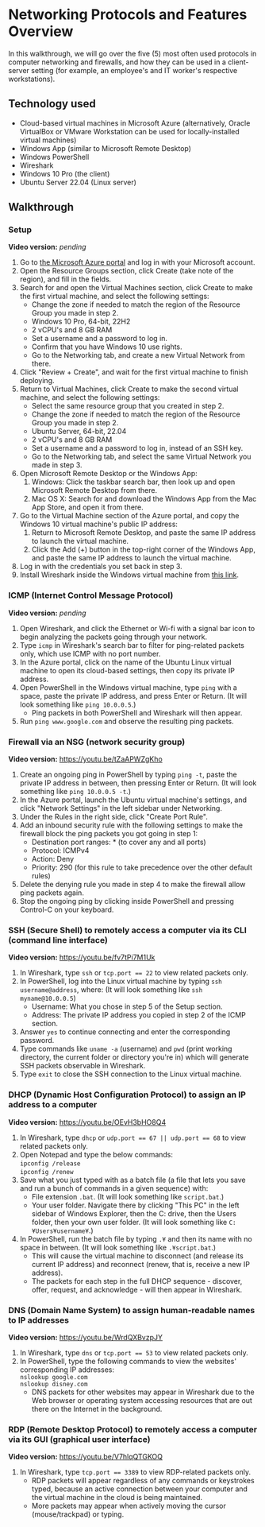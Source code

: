 # Networking Protocols and Features Overview

In this walkthrough, we will go over the five (5) most often used protocols in computer networking and firewalls, and how they can be used in a client-server setting (for example, an employee's and IT worker's respective workstations).

## Technology used

* Cloud-based virtual machines in Microsoft Azure (alternatively, Oracle VirtualBox or VMware Workstation can be used for locally-installed virtual machines)
* Windows App (similar to Microsoft Remote Desktop)
* Windows PowerShell
* Wireshark
* Windows 10 Pro (the client)
* Ubuntu Server 22.04 (Linux server)

## Walkthrough
### Setup
**Video version:** *pending*  

1. Go to [the Microsoft Azure portal](https://portal.azure.com/) and log in with your Microsoft account.
2. Open the Resource Groups section, click Create (take note of the region), and fill in the fields.
3. Search for and open the Virtual Machines section, click Create to make the first virtual machine, and select the following settings:
	* Change the zone if needed to match the region of the Resource Group you made in step 2.
	* Windows 10 Pro, 64-bit, 22H2
	* 2 vCPU's and 8 GB RAM
	* Set a username and a password to log in.
	* Confirm that you have Windows 10 use rights.
	* Go to the Networking tab, and create a new Virtual Network from there.
4. Click "Review + Create", and wait for the first virtual machine to finish deploying.
5. Return to Virtual Machines, click Create to make the second virtual machine, and select the following settings:
	* Select the same resource group that you created in step 2.
	* Change the zone if needed to match the region of the Resource Group you made in step 2.
	* Ubuntu Server, 64-bit, 22.04
	* 2 vCPU's and 8 GB RAM
	* Set a username and a password to log in, instead of an SSH key.
	* Go to the Networking tab, and select the same Virtual Network you made in step 3.
6. Open Microsoft Remote Desktop or the Windows App:
	1. Windows: Click the taskbar search bar, then look up and open Microsoft Remote Desktop from there.
	2. Mac OS X: Search for and download the Windows App from the Mac App Store, and open it from there.
7. Go to the Virtual Machine section of the Azure portal, and copy the Windows 10 virtual machine's public IP address:
	1. Return to Microsoft Remote Desktop, and paste the same IP address to launch the virtual machine.
	2. Click the Add (+) button in the top-right corner of the Windows App, and paste the same IP address to launch the virtual machine.
8. Log in with the credentials you set back in step 3.
9. Install Wireshark inside the Windows virtual machine from [this link](https://www.wireshark.org/#downloadLink).

### ICMP (Internet Control Message Protocol)
**Video version:** *pending*  

1. Open Wireshark, and click the Ethernet or Wi-fi with a signal bar icon to begin analyzing the packets going through your network.
2. Type `icmp` in Wireshark's search bar to filter for ping-related packets only, which use ICMP with no port number.
3. In the Azure portal, click on the name of the Ubuntu Linux virtual machine to open its cloud-based settings, then copy its private IP address.
4. Open PowerShell in the Windows virtual machine, type `ping` with a space, paste the private IP address, and press Enter or Return. (It will look something like `ping 10.0.0.5`.)
	* Ping packets in both PowerShell and Wireshark will then appear.
5. Run `ping www.google.com` and observe the resulting ping packets.

### Firewall via an NSG (network security group)
**Video version:** <https://youtu.be/tZaAPWZgKho>  

1. Create an ongoing ping in PowerShell by typing `ping -t`, paste the private IP address in between, then pressing Enter or Return. (It will look something like `ping 10.0.0.5 -t`.)
2. In the Azure portal, launch the Ubuntu virtual machine's settings, and click "Network Settings" in the left sidebar under Networking.
3. Under the Rules in the right side, click "Create Port Rule".
4. Add an inbound security rule with the following settings to make the firewall block the ping packets you got going in step 1:
	* Destination port ranges: * (to cover any and all ports)
	* Protocol: ICMPv4
	* Action: Deny
	* Priority: 290 (for this rule to take precedence over the other default rules)
5. Delete the denying rule you made in step 4 to make the firewall allow ping packets again.
6. Stop the ongoing ping by clicking inside PowerShell and pressing Control-C on your keyboard.

### SSH (Secure Shell) to remotely access a computer via its CLI (command line interface)
**Video version:** <https://youtu.be/fv7tPi7M1Uk>  

1. In Wireshark, type `ssh` or `tcp.port == 22` to view related packets only.
2. In PowerShell, log into the Linux virtual machine by typing `ssh username@address`, where: (It will look something like `ssh myname@10.0.0.5`)
	* Username: What you chose in step 5 of the Setup section.
	* Address: The private IP address you copied in step 2 of the ICMP section.
3. Answer `yes` to continue connecting and enter the corresponding password.
4. Type commands like `uname -a` (username) and `pwd` (print working directory, the current folder or directory you're in) which will generate SSH packets observable in Wireshark.
5. Type `exit` to close the SSH connection to the Linux virtual machine.

### DHCP (Dynamic Host Configuration Protocol) to assign an IP address to a computer
**Video version:** <https://youtu.be/OEvH3bHO8Q4>  

1. In Wireshark, type `dhcp` or `udp.port == 67 || udp.port == 68` to view related packets only.
2. Open Notepad and type the below commands:  
`ipconfig /release`  
`ipconfig /renew`
3. Save what you just typed with as a batch file (a file that lets you save and run a bunch of commands in a given sequence) with:
	* File extension `.bat`. (It will look something like `script.bat`.)
	* Your user folder. Navigate there by clicking "This PC" in the left sidebar of Windows Explorer, then the C: drive, then the Users folder, then your own user folder. (It will look something like `C:¥Users¥username¥`.)
4. In PowerShell, run the batch file by typing `.¥` and then its name with no space in between. (It will look something like `.¥script.bat`.)
	* This will cause the virtual machine to disconnect (and release its current IP address) and reconnect (renew, that is, receive a new IP address).
	*  The packets for each step in the full DHCP sequence - discover, offer, request, and acknowledge - will then appear in Wireshark.

### DNS (Domain Name System) to assign human-readable names to IP addresses
**Video version:** <https://youtu.be/WrdQXBvzpJY>  

1. In Wireshark, type `dns` or `tcp.port == 53` to view related packets only.
2. In PowerShell, type the following commands to view the websites' corresponding IP addresses:  
`nslookup google.com`  
`nslookup disney.com`
	* DNS packets for other websites may appear in Wireshark due to the Web browser or operating system accessing resources that are out there on the Internet in the background.

### RDP (Remote Desktop Protocol) to remotely access a computer via its GUI (graphical user interface)
**Video version:** <https://youtu.be/V7hlqQTGKOQ>  

1. In Wireshark, type `tcp.port == 3389` to view RDP-related packets only.
	* RDP packets will appear regardless of any commands or keystrokes typed, because an active connection between your computer and the virtual machine in the cloud is being maintained.
	* More packets may appear when actively moving the cursor (mouse/trackpad) or typing.
